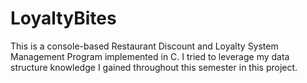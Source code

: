 # LoyaltyBites
This is a console-based Restaurant Discount and Loyalty System Management Program implemented in C. I tried to leverage my data structure knowledge I gained throughout this semester in this project.
